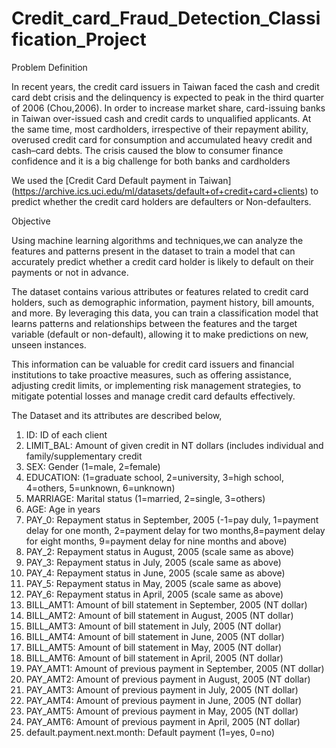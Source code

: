 # Credit_card_Fraud_Detection_Classification_Project
Problem Definition

In recent years, the credit card issuers in Taiwan faced the cash and credit card debt crisis and the delinquency is expected to peak in the third quarter of 2006 (Chou,2006).
In order to increase market share, card-issuing banks in Taiwan over-issued cash and credit cards to unqualified applicants. At the same time, most cardholders, irrespective of their repayment ability, 
overused credit card for consumption and accumulated heavy credit and cash–card debts.
The crisis caused the blow to consumer finance confidence and it is a big challenge for both banks and cardholders

We used the [Credit Card Default payment in Taiwan] (https://archive.ics.uci.edu/ml/datasets/default+of+credit+card+clients) to predict whether the credit card holders are defaulters or Non-defaulters.

Objective

Using machine learning algorithms and techniques,we can analyze the features and patterns present in the dataset to train a model that can accurately predict whether a credit card holder 
is likely to default on their payments or not in advance.

The dataset contains various attributes or features related to credit card holders, such as demographic information, payment history, bill amounts, and more. By leveraging this data, 
you can train a classification model that learns patterns and relationships between the features and the target variable (default or non-default), allowing it to make predictions on new, unseen instances.

This information can be valuable for credit card issuers and financial institutions to take proactive measures, such as offering assistance, adjusting credit limits, or implementing risk management strategies,
to mitigate potential losses and manage credit card defaults effectively.

The Dataset and its attributes are described below,

1.  ID: ID of each client
2.  LIMIT_BAL: Amount of given credit in NT dollars (includes individual and family/supplementary credit
3.  SEX: Gender (1=male, 2=female)
4.  EDUCATION: (1=graduate school, 2=university, 3=high school, 4=others, 5=unknown, 6=unknown)
5.  MARRIAGE: Marital status (1=married, 2=single, 3=others)
6.  AGE: Age in years
7.  PAY_0: Repayment status in September, 2005 (-1=pay duly, 1=payment delay for one month, 2=payment delay for two months,8=payment delay for eight months, 9=payment delay for nine months and above)
8.  PAY_2: Repayment status in August, 2005 (scale same as above)
9.  PAY_3: Repayment status in July, 2005 (scale same as above)
10. PAY_4: Repayment status in June, 2005 (scale same as above)
11. PAY_5: Repayment status in May, 2005 (scale same as above)
12. PAY_6: Repayment status in April, 2005 (scale same as above)
13. BILL_AMT1: Amount of bill statement in September, 2005 (NT dollar)
14. BILL_AMT2: Amount of bill statement in August, 2005 (NT dollar)
15. BILL_AMT3: Amount of bill statement in July, 2005 (NT dollar)
16. BILL_AMT4: Amount of bill statement in June, 2005 (NT dollar)
17. BILL_AMT5: Amount of bill statement in May, 2005 (NT dollar)
18. BILL_AMT6: Amount of bill statement in April, 2005 (NT dollar)
19. PAY_AMT1: Amount of previous payment in September, 2005 (NT dollar)
20. PAY_AMT2: Amount of previous payment in August, 2005 (NT dollar)
21. PAY_AMT3: Amount of previous payment in July, 2005 (NT dollar)
22. PAY_AMT4: Amount of previous payment in June, 2005 (NT dollar)
23. PAY_AMT5: Amount of previous payment in May, 2005 (NT dollar)
24. PAY_AMT6: Amount of previous payment in April, 2005 (NT dollar)
25. default.payment.next.month: Default payment (1=yes, 0=no)
